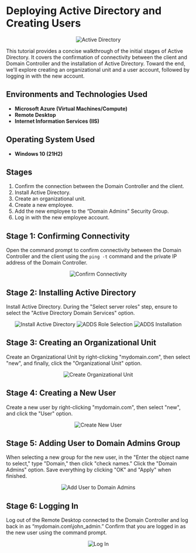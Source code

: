 # Deploying Active Directory and Creating Users

<p align="center">
  <img alt="Active Directory" src="https://github.com/Christopherdek/Dep-ActiveD/assets/148359456/d1e221ad-0e55-4691-81ef-20286bcebe5a">
</p>

This tutorial provides a concise walkthrough of the initial stages of Active Directory. It covers the confirmation of connectivity between the client and Domain Controller and the installation of Active Directory. Toward the end, we'll explore creating an organizational unit and a user account, followed by logging in with the new account.

## Environments and Technologies Used

- **Microsoft Azure (Virtual Machines/Compute)**
- **Remote Desktop**
- **Internet Information Services (IIS)**

## Operating System Used

- **Windows 10 (21H2)**

## Stages

1. Confirm the connection between the Domain Controller and the client.
2. Install Active Directory.
3. Create an organizational unit.
4. Create a new employee.
5. Add the new employee to the “Domain Admins” Security Group.
6. Log in with the new employee account.

## Stage 1: Confirming Connectivity

Open the command prompt to confirm connectivity between the Domain Controller and the client using the `ping -t` command and the private IP address of the Domain Controller.

<p align="center">
  <img alt="Confirm Connectivity" src="https://i.imgur.com/vkTuj9O.png">
</p>

## Stage 2: Installing Active Directory

Install Active Directory. During the "Select server roles" step, ensure to select the "Active Directory Domain Services" option.

<p align="center">
  <img alt="Install Active Directory" src="https://i.imgur.com/ONdLQ46.png">
  <img alt="ADDS Role Selection" src="https://i.imgur.com/0LO1L1m.png">
  <img alt="ADDS Installation" src="https://i.imgur.com/Ly5zwkQ.png">
</p>

## Stage 3: Creating an Organizational Unit

Create an Organizational Unit by right-clicking "mydomain.com", then select "new", and finally, click the "Organizational Unit" option.

<p align="center">
  <img alt="Create Organizational Unit" src="https://i.imgur.com/8FHGlI1.png">
</p>

## Stage 4: Creating a New User

Create a new user by right-clicking "mydomain.com", then select "new", and click the "User" option.

<p align="center">
  <img alt="Create New User" src="https://i.imgur.com/rOYg2ZU.png">
</p>

## Stage 5: Adding User to Domain Admins Group

When selecting a new group for the new user, in the "Enter the object name to select," type "Domain," then click "check names." Click the "Domain Admins" option. Save everything by clicking "OK" and "Apply" when finished.

<p align="center">
  <img alt="Add User to Domain Admins" src="https://i.imgur.com/9t7t2iG.png">
</p>

## Stage 6: Logging In

Log out of the Remote Desktop connected to the Domain Controller and log back in as “mydomain.com\john_admin.” Confirm that you are logged in as the new user using the command prompt.

<p align="center">
  <img alt="Log In" src="https://i.imgur.com/Mxlj5SK.png">
</p>
